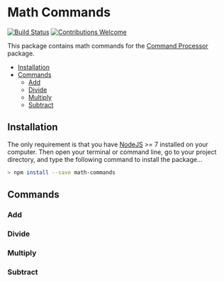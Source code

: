 # Math Commands

[![Build Status](https://travis-ci.com/c-butcher/command-processor.svg?branch=master)](https://travis-ci.com/c-butcher/command-processor)
[![Contributions Welcome](https://img.shields.io/badge/contributions-welcome-brightgreen.svg?style=flat)](https://travis-ci.com/c-butcher/command-processor)

This package contains math commands for the [Command Processor](https://github.com/c-butcher/command-processor) package.

- [Installation](#installation)
- [Commands](#commands)
  - [Add](#add)
  - [Divide](#divide)
  - [Multiply](#multiply)
  - [Subtract](#subtract)

## Installation
The only requirement is that you have [NodeJS](https://nodejs.org/en/) >= 7 installed on your
computer. Then open your terminal or command line, go to your project directory, and type the
following command to install the package...

```bash
> npm install --save math-commands
```

## Commands

### Add

### Divide

### Multiply

### Subtract